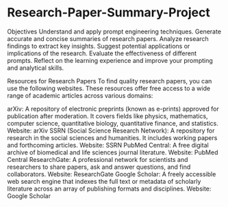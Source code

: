 # Research-Paper-Summary-Project

Objectives
Understand and apply prompt engineering techniques.
Generate accurate and concise summaries of research papers.
Analyze research findings to extract key insights.
Suggest potential applications or implications of the research.
Evaluate the effectiveness of different prompts.
Reflect on the learning experience and improve your prompting and analytical skills.

Resources for Research Papers
To find quality research papers, you can use the following websites. These resources offer free access to a wide range of academic articles across various domains:

arXiv: A repository of electronic preprints (known as e-prints) approved for publication after moderation. It covers fields like physics, mathematics, computer science, quantitative biology, quantitative finance, and statistics.
Website: arXiv
SSRN (Social Science Research Network): A repository for research in the social sciences and humanities. It includes working papers and forthcoming articles.
Website: SSRN
PubMed Central: A free digital archive of biomedical and life sciences journal literature.
Website: PubMed Central
ResearchGate: A professional network for scientists and researchers to share papers, ask and answer questions, and find collaborators.
Website: ResearchGate
Google Scholar: A freely accessible web search engine that indexes the full text or metadata of scholarly literature across an array of publishing formats and disciplines.
Website: Google Scholar
